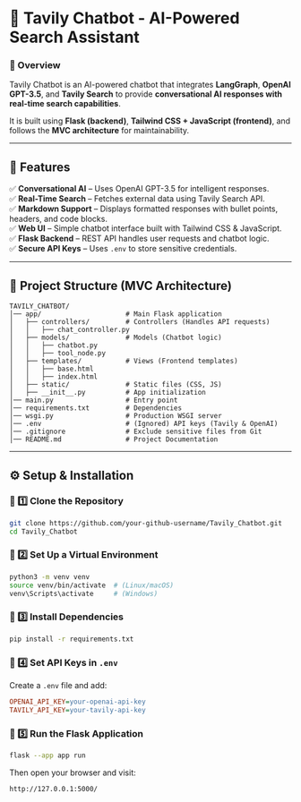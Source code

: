 # **📝 Tavily Chatbot - AI-Powered Search Assistant**  

### **🔹 Overview**  
Tavily Chatbot is an AI-powered chatbot that integrates **LangGraph**, **OpenAI GPT-3.5**, and **Tavily Search** to provide **conversational AI responses with real-time search capabilities**.  

It is built using **Flask (backend)**, **Tailwind CSS + JavaScript (frontend)**, and follows the **MVC architecture** for maintainability.  

---

## **🚀 Features**  
✅ **Conversational AI** – Uses OpenAI GPT-3.5 for intelligent responses.  
✅ **Real-Time Search** – Fetches external data using Tavily Search API.  
✅ **Markdown Support** – Displays formatted responses with bullet points, headers, and code blocks.  
✅ **Web UI** – Simple chatbot interface built with Tailwind CSS & JavaScript.  
✅ **Flask Backend** – REST API handles user requests and chatbot logic.  
✅ **Secure API Keys** – Uses `.env` to store sensitive credentials.  

---

## **📂 Project Structure (MVC Architecture)**
```
TAVILY_CHATBOT/
│── app/                     # Main Flask application
│   ├── controllers/         # Controllers (Handles API requests)
│   │   ├── chat_controller.py 
│   ├── models/              # Models (Chatbot logic)
│   │   ├── chatbot.py        
│   │   ├── tool_node.py     
│   ├── templates/           # Views (Frontend templates)
│   │   ├── base.html     
│   │   ├── index.html    
│   ├── static/              # Static files (CSS, JS)
│   ├── __init__.py          # App initialization
│── main.py                  # Entry point
│── requirements.txt         # Dependencies
│── wsgi.py                  # Production WSGI server
│── .env                     # (Ignored) API keys (Tavily & OpenAI)
│── .gitignore               # Exclude sensitive files from Git
│── README.md                # Project Documentation
```

---

## **⚙️ Setup & Installation**  

### **🔹 1️⃣ Clone the Repository**  
```sh
git clone https://github.com/your-github-username/Tavily_Chatbot.git
cd Tavily_Chatbot
```

### **🔹 2️⃣ Set Up a Virtual Environment**  
```sh
python3 -m venv venv
source venv/bin/activate  # (Linux/macOS)
venv\Scripts\activate     # (Windows)
```

### **🔹 3️⃣ Install Dependencies**  
```sh
pip install -r requirements.txt
```

### **🔹 4️⃣ Set API Keys in `.env`**  
Create a `.env` file and add:  
```ini
OPENAI_API_KEY=your-openai-api-key
TAVILY_API_KEY=your-tavily-api-key
```

### **🔹 5️⃣ Run the Flask Application**  
```sh
flask --app app run
```
Then open your browser and visit:  
```
http://127.0.0.1:5000/
```
